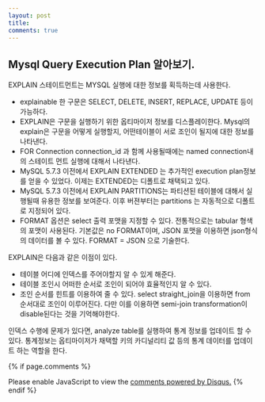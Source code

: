 ```yaml
---
layout: post
title:
comments: true
---
```


## Mysql Query Execution Plan 알아보기. 
EXPLAIN 스테이트먼트는 MYSQL 실행에 대한 정보를 획득하는데 사용한다. 

- explainable 한 구문은 SELECT, DELETE, INSERT, REPLACE, UPDATE 등이 가능하다. 
- EXPLAIN은 구문을 실행하기 위한 옵티마이저 정보를 디스플레이한다. Mysql의 explain은 구문을 어떻게 실행할지, 
	어떤테이블이 서로 조인이 될지에 대한 정보를 나타낸다. 
- FOR Connection connection_id 과 함께 사용될때에는 named connection내의 스테이트 먼트 실행에 대해서 나타낸다. 
- MySQL 5.7.3 이전에서 EXPLAIN EXTENDED 는 추가적인 execution plan정보를 얻을 수 있었다. 이제는 EXTENDED는 디폴트로 채택되고 있다. 
- MySQL 5.7.3 이전에서 EXPLAIN PARTITIONS는 파티션된 테이블에 대해서 실행될때 유용한 정보를 보여준다. 이후 버젼부터는 partitions 는 자동적으로 디폴트로 지정되어 있다. 
- FORMAT 옵션은 select 출력 포맷을 지정할 수 있다. 전통적으로는 tabular 형색의 포맷이 사용된다. 기본값은 no FORMAT이며, JSON 포맷을 이용하면 json형식의 데이터를 볼 수 있다. FORMAT = JSON 으로 기술한다. 

EXPLAIN은 다음과 같은 이점이 있다. 
- 테이블 어디에 인덱스를 주어야할지 알 수 있게 해준다. 
- 테이블 조인시 어떠한 순서로 조인이 되어야 효율적인지 알 수 있다. 
- 조인 순서를 힌트를 이용하여 줄 수 있다. select straight_join을 이용하면 from 순서대로 조인이 이루어진다. 다만 이를 이용하면 semi-join transformation이 disable된다는 것을 기억해야한다. 

인덱스 수행에 문제가 있다면, analyze table를 실행하여 통계 정보를 업데이트 할 수 있다. 통계정보는 옵티마이저가 채택할 키의 카디널리티 값 등의 통계 데이터를 업데이트 하는 역할을 한다. 



{% if page.comments %}
<div id="disqus_thread"></div>
<script>
   /**
     *  RECOMMENDED CONFIGURATION VARIABLES: EDIT AND UNCOMMENT THE SECTION BELOW TO INSERT DYNAMIC VALUES FROM YOUR PLATFORM OR CMS.
     *  LEARN WHY DEFINING THESE VARIABLES IS IMPORTANT: https://disqus.com/admin/universalcode/#configuration-variables
     */
    /*
    var disqus_config = function () {
        this.page.url = PAGE_URL;  // Replace PAGE_URL with your page's canonical URL variable
        this.page.identifier = PAGE_IDENTIFIER; // Replace PAGE_IDENTIFIER with your page's unique identifier variable
    };
    */
    (function() {  // DON'T EDIT BELOW THIS LINE
        var d = document;
        s = d.createElement('script'); 
        s.src = '//https-unclebae-github-io.disqus.com/embed.js';
        
        s.setAttribute('data-timestamp', +new Date());
        (d.head || d.body).appendChild(s);
    })();
</script>
<noscript>Please enable JavaScript to view the <a href="https://disqus.com/?ref_noscript" rel="nofollow">comments powered by Disqus.</a></noscript>
{% endif %}

